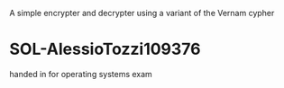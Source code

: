 A simple encrypter and decrypter using a variant of the Vernam cypher

# SOL-AlessioTozzi109376
handed in for operating systems exam
